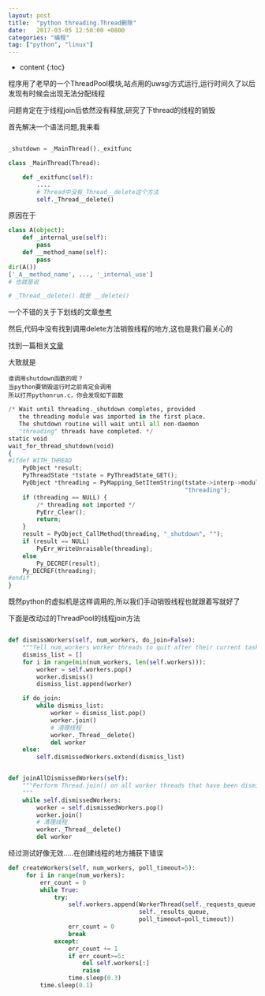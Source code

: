 ```yaml
---
layout: post
title:  "python threading.Thread删除"
date:   2017-03-05 12:50:00 +0800
categories: "编程"
tag: ["python", "linux"]
---
```


* content
{:toc}


程序用了老早的一个ThreadPool模块,站点用的uwsgi方式运行,运行时间久了以后发现有时候会出现无法分配线程

问题肯定在于线程join后依然没有释放,研究了下thread的线程的销毁

首先解决一个语法问题,我来看

```python

_shutdown = _MainThread()._exitfunc

class _MainThread(Thread):

    def _exitfunc(self):
        ....    
        # Thread中没有_Thread__delete这个方法
        self._Thread__delete()
```


原因在于

```python
class A(object):
    def _internal_use(self):
        pass
    def __method_name(self):
        pass
dir(A())
['_A__method_name', ..., '_internal_use']
# 也就是说

# _Thread__delete() 就是 __delete()

```
一个不错的关于下划线的文章[参考](http://python.jobbole.com/81129/)


然后,代码中没有找到调用delete方法销毁线程的地方,这也是我们最关心的

找到一篇相关[文章](http://blog.csdn.net/yueguanghaidao/article/details/40088431)

大致就是

    谁调用shutdown函数的呢？
    当python要销毁运行时之前肯定会调用
    所以打开pythonrun.c，你会发现如下函数


```python
/* Wait until threading._shutdown completes, provided
   the threading module was imported in the first place.
   The shutdown routine will wait until all non-daemon
   "threading" threads have completed. */  
static void  
wait_for_thread_shutdown(void)  
{  
#ifdef WITH_THREAD  
    PyObject *result;  
    PyThreadState *tstate = PyThreadState_GET();  
    PyObject *threading = PyMapping_GetItemString(tstate->interp->modules,  
                                                  "threading");  
    if (threading == NULL) {  
        /* threading not imported */  
        PyErr_Clear();  
        return;  
    }  
    result = PyObject_CallMethod(threading, "_shutdown", "");  
    if (result == NULL)  
        PyErr_WriteUnraisable(threading);  
    else  
        Py_DECREF(result);  
    Py_DECREF(threading);  
#endif  
}  
```

既然python的虚拟机是这样调用的,所以我们手动销毁线程也就跟着写就好了

下面是改动过的ThreadPool的线程join方法

```python

def dismissWorkers(self, num_workers, do_join=False):
    """Tell num_workers worker threads to quit after their current task."""
    dismiss_list = []
    for i in range(min(num_workers, len(self.workers))):
        worker = self.workers.pop()
        worker.dismiss()
        dismiss_list.append(worker)

    if do_join:
        while dismiss_list:
            worker = dismiss_list.pop()
            worker.join()
            # 清理线程
            worker._Thread__delete()
            del worker
    else:
        self.dismissedWorkers.extend(dismiss_list)


def joinAllDismissedWorkers(self):
    """Perform Thread.join() on all worker threads that have been dismissed.
    """
    while self.dismissedWorkers:
        worker = self.dismissedWorkers.pop()
        worker.join()
        # 清理线程
        worker._Thread__delete()
        del worker
```

经过测试好像无效.....在创建线程的地方捕获下错误

```python
def createWorkers(self, num_workers, poll_timeout=5):
     for i in range(num_workers):
         err_count = 0
         while True:
             try:
                 self.workers.append(WorkerThread(self._requests_queue,
                                     self._results_queue,
                                     poll_timeout=poll_timeout))
                 err_count = 0
                 break
             except:
                 err_count += 1
                 if err_count>=5:
                     del self.workers[:]
                     raise
                 time.sleep(0.3)
         time.sleep(0.1)
```
